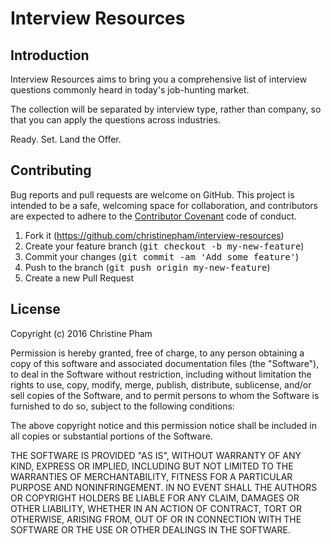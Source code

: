 # Interview Resources


## Introduction

Interview Resources aims to bring you a comprehensive list of interview questions commonly heard in today's job-hunting market.

The collection will be separated by interview type, rather than company, so that you can apply the questions across industries.

Ready. Set. Land the Offer.

## Contributing

Bug reports and pull requests are welcome on GitHub. This project is intended to be a safe, welcoming space for collaboration, and contributors are expected to adhere to the [Contributor Covenant](http://contributor-covenant.org/) code of conduct.

1. Fork it (https://github.com/christinepham/interview-resources)
2. Create your feature branch (<tt>git checkout -b my-new-feature</tt>)
3. Commit your changes (<tt>git commit -am 'Add some feature'</tt>)
4. Push to the branch (<tt>git push origin my-new-feature</tt>)
5. Create a new Pull Request

## License

Copyright (c) 2016 Christine Pham

Permission is hereby granted, free of charge, to any person obtaining
a copy of this software and associated documentation files (the
"Software"), to deal in the Software without restriction, including
without limitation the rights to use, copy, modify, merge, publish,
distribute, sublicense, and/or sell copies of the Software, and to
permit persons to whom the Software is furnished to do so, subject to
the following conditions:

The above copyright notice and this permission notice shall be
included in all copies or substantial portions of the Software.

THE SOFTWARE IS PROVIDED "AS IS", WITHOUT WARRANTY OF ANY KIND,
EXPRESS OR IMPLIED, INCLUDING BUT NOT LIMITED TO THE WARRANTIES OF
MERCHANTABILITY, FITNESS FOR A PARTICULAR PURPOSE AND
NONINFRINGEMENT. IN NO EVENT SHALL THE AUTHORS OR COPYRIGHT HOLDERS BE
LIABLE FOR ANY CLAIM, DAMAGES OR OTHER LIABILITY, WHETHER IN AN ACTION
OF CONTRACT, TORT OR OTHERWISE, ARISING FROM, OUT OF OR IN CONNECTION
WITH THE SOFTWARE OR THE USE OR OTHER DEALINGS IN THE SOFTWARE.




